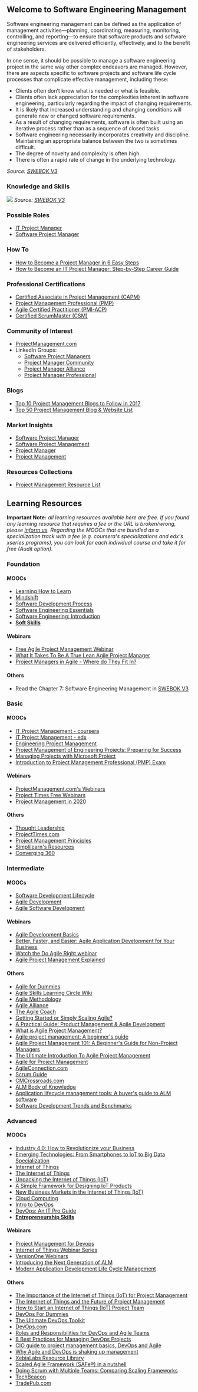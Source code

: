 ## Welcome to Software Engineering Management

Software engineering management can be defined as the application of management activities—planning, coordinating, measuring, monitoring, controlling, and reporting—to ensure that software products and software engineering services are delivered efficiently, effectively, and to the benefit of stakeholders.

In one sense, it should be possible to manage a software engineering project in the same way other complex endeavors are managed. However, there are aspects specific to software projects and software life cycle processes that complicate effective management, including these:
- Clients often don’t know what is needed or what is feasible.
- Clients often lack appreciation for the complexities inherent in software engineering, particularly regarding the impact of changing requirements.
- It is likely that increased understanding and changing conditions will generate new or changed software requirements.
- As a result of changing requirements, software is often built using an iterative process rather than as a sequence of closed tasks.
- Software engineering necessarily incorporates creativity and discipline. Maintaining an appropriate balance between the two is sometimes difficult.
- The degree of novelty and complexity is often high.
- There is often a rapid rate of change in the underlying technology.

*Source: [SWEBOK V3](https://www.computer.org/web/swebok/v3)*

### Knowledge and Skills

![](swem.png)
*Source: [SWEBOK V3](https://www.computer.org/web/swebok/v3)*

### Possible Roles

- [IT Project Manager](https://www.itcareerfinder.com/it-careers/it-project-manager-career-path.html)
- [Software Project Manager](https://www.itcareerfinder.com/it-careers/it-project-manager-career-path.html)

### How To

- [How to Become a Project Manager in 6 Easy Steps](https://blog.capterra.com/how-to-become-a-project-manager/)
- [How to Become an IT Project Manager: Step-by-Step Career Guide](https://study.com/articles/How_to_Become_an_IT_Project_Manager_Step-by-Step_Career_Guide.html)

### Professional Certifications

- [Certified Associate in Project Management (CAPM)](http://www.pmi.org/certification/certified-associate-project-management-capm.aspx)
- [Project Management Professional (PMP)](http://www.pmi.org/Certification/Project-Management-Professional-PMP.aspx)
- [Agile Certified Practitioner (PMI-ACP)](https://www.pmi.org/certification/agile-management-acp.aspx)
- [Certified ScrumMaster (CSM)](https://www.scrumalliance.org/certifications/practitioners/certified-scrummaster-csm)

### Community of Interest

- [ProjectManagement.com](https://www.projectmanagement.com/)
- LinkedIn Groups:
  - [Software Project Managers](https://www.linkedin.com/groups/10325814)
  - [Project Manager Community](https://www.linkedin.com/groups/35313/profile)
  - [Project Manager Alliance](https://www.linkedin.com/groups/29417/profile)
  - [Project Manager Professional](https://www.linkedin.com/groups/37767/profile)

### Blogs

- [Top 10 Project Management Blogs to Follow In 2017](https://blog.taskque.com/top-10-project-management-blogs/)
- [Top 50 Project Management Blog & Website List](http://blog.feedspot.com/project_management_blog/)

### Market Insights

- [Software Project Manager](https://www.linkedin.com/title/software-project-manager)
- [Software Project Management](https://www.linkedin.com/topic/software-project-management)
- [Project Manager](https://www.linkedin.com/title/project-manager)
- [Project Management](https://www.linkedin.com/topic/project-management)

### Resources Collections

- [Project Management Resource List](https://www.alctraining.com.au/project-management-resource-list/)

## Learning Resources

**Important Note:** *all learning resources available here are free. If you found any learning resource that requires a fee or the URL is broken/wrong, please [inform us](https://github.com/ayshahrah/seg/issues). Regarding the MOOCs that are bundled as a specialization track with a fee (e.g. coursera's specializations and edx's xseries programs), you can look for each individual course and take it for free (Audit option).*

### Foundation

#### MOOCs

- [Learning How to Learn](https://www.coursera.org/learn/learning-how-to-learn)
- [Mindshift](https://www.coursera.org/learn/mindshift)
- [Software Development Process](https://www.udacity.com/course/software-development-process--ud805)
- [Software Engineering Essentials](https://www.edx.org/course/software-engineering-essentials-tumx-seecx-0)
- [Software Engineering: Introduction](https://www.edx.org/course/software-engineering-introduction-ubcx-softeng1x)
- **[Soft Skills](ss.md)**

#### Webinars

- [Free Agile Project Management Webinar](https://www.youtube.com/watch?v=iK2OpO9CqCQ)
- [What It Takes To Be A True Lean Agile Project Manager](https://vimeo.com/237694748)
- [Project Managers in Agile - Where do They Fit In?](https://www.globalknowledge.com/ca-en/resources/resource-library/recorded-webinar/project-managers-in-agile-where-do-they-fit-in/)

#### Others

- Read the Chapter 7: Software Engineering Management in [SWEBOK V3](https://www.computer.org/web/swebok/v3)

### Basic

#### MOOCs

- [IT Project Management - coursera](https://www.coursera.org/learn/it-project-management?)
- [IT Project Management - edx](https://www.edx.org/xseries/it-project-management)
- [Engineering Project Management](https://www.coursera.org/specializations/engineering-project-management)
- [Project Management of Engineering Projects: Preparing for Success](https://www.edx.org/course/project-management-engineering-projects-delftx-mep101x)
- [Managing Projects with Microsoft Project](https://www.edx.org/course/managing-projects-microsoft-project-microsoft-cld213x-0)
- [Introduction to Project Management Professional (PMP) Exam](https://www.udemy.com/project-management-professional-pmp-intro/)

#### Webinars

- [ProjectManagement.com's Webinars](https://www.projectmanagement.com/webinars/)
- [Project Times Free Webinars](https://www.projecttimes.com/project-management-training/training-home.html)
- [Project Management in 2020](https://www.gartner.com/webinar/2942822)

#### Others

- [Thought Leadership](https://www.pmi.org/learning/thought-leadership)
- [ProjectTimes.com](https://www.projecttimes.com/)
- [Project Management Principles](http://www.free-management-ebooks.com/dldebk/dlpm-principles.htm)
- [Simplilearn's Resources](https://www.simplilearn.com/resources/project-management)
- [Converging 360](https://rmcls.com/360/)

### Intermediate

#### MOOCs

- [Software Development Lifecycle](https://www.coursera.org/specializations/software-development-lifecycle)
- [Agile Development](https://www.coursera.org/specializations/agile-development)
- [Agile Software Development](https://www.edx.org/course/agile-software-development-ethx-asd-1x)

#### Webinars

- [Agile Development Basics](http://info.versionone.com/Agile-Development-Basics-Webinar.html)
- [Better, Faster, and Easier: Agile Application Development for Your Business](http://www.appian.com/resources/better-faster-and-easier-agile-application-development-for-your-business/)
- [Watch the Do Agile Right webinar](http://blogs.atlassian.com/2014/02/watch-agile-right-webinar-lessons-learned-atlassian-software-engineer/)
- [Agile Project Management Explained](https://www.youtube.com/watch?v=4jVWSu7doeo)

#### Others

- [Agile for Dummies](https://www-01.ibm.com/marketing/iwm/dre/signup?source=mrs-form-334&S_PKG=ov3282)
- [Agile Skills Learning Circle Wiki](https://www.ibm.com/developerworks/community/wikis/home/wiki/W61b873bae705_4dcd_aa9b_fe8380d4d7fb?lang=en)
- [Agile Methodology](https://www.cigital.com/knowledge-database/agile-methodology/)
- [Agile Alliance](https://www.agilealliance.org/)
- [The Agile Coach](https://www.atlassian.com/agile)
- [Getting Started or Simply Scaling Agile?](https://www.versionone.com/resources/)
- [A Practical Guide: Product Management & Agile Development](http://web.accompa.com/white-paper-product-management-agile-development/)
- [What is Agile Project Management?](http://www.mpug.com/articles/what-is-agile-project-management/)
- [Agile project management: A beginner's guide](http://www.cio.com/article/3156998/agile-development/agile-project-management-a-beginners-guide.html)
- [Agile Project Management 101: A Beginner's Guide for Non-Project Managers](https://www.smartsheet.com/agile-project-management-101-beginners-guide-non-project-managers-ebook)
- [The Ultimate Introduction To Agile Project Management](https://www.toptal.com/agile/ultimate-introduction-to-agile-project-management)
- [Agile for Project Management](https://www.quickscrum.com/ebook/Agile-For-Project-Management)
- [AgileConnection.com](https://www.agileconnection.com/)
- [Scrum Guide](http://www.scrumguides.org/)
- [CMCrossroads.com](https://www.cmcrossroads.com/)
- [ALM Body of Knowledge](http://www.almbok.com/start)
- [Application lifecycle management tools: A buyer's guide to ALM software](http://searchsoftwarequality.techtarget.com/buyersguide/Application-lifecycle-management-tools-A-buyers-guide-to-ALM-software)
- [Software Development Trends and Benchmarks](https://www.atlassian.com/whitepapers/software-trends-2016?_ga=1.30949695.1485245186.1483265671)

### Advanced

#### MOOCs

- [Industry 4.0: How to Revolutionize your Business](https://www.edx.org/course/industry-4-0-how-revolutionize-business-hkpolyux-i4-0x)
- [Emerging Technologies: From Smartphones to IoT to Big Data Specialization](https://www.coursera.org/specializations/emerging-technologies)
- [Internet of Things](https://www.coursera.org/specializations/internet-of-things)
- [The Internet of Things](https://www.futurelearn.com/courses/internet-of-things)
- [Unpacking the Internet of Things (IoT)](https://www.udemy.com/unpacking-the-internet-of-things/)
- [A Simple Framework for Designing IoT Products](https://www.udemy.com/a-simple-framework-for-designing-iot-products/)
- [New Business Markets in the Internet of Things (IoT)](https://www.udemy.com/new-business-markets-in-iot/)
- [Cloud Computing](https://www.coursera.org/specializations/cloud-computing)
- [Intro to DevOps](https://www.udacity.com/course/intro-to-devops--ud611)
- [DevOps: An IT Pro Guide](https://mva.microsoft.com/en-us/training-courses/devops-an-it-pro-guide-8286)
- **[Entrepreneurship Skills](es.md)**

#### Webinars

- [Project Management for Devops](https://www.youtube.com/watch?v=Fsfj3pKW0gQ&feature=youtu.be)
- [Internet of Things Webinar Series](https://www.mongodb.com/lp/webinar-series/internet-of-things)
- [VersionOne Webinars](https://www.versionone.com/resources/webinars/)
- [Introducing the Next Generation of ALM](https://www.brighttalk.com/webcast/8653/197515)
- [Modern Application Development Life Cycle Management](https://www.gartner.com/webinar/2998618)

#### Others

- [The Importance of the Internet of Things (IoT) for Project Management](http://searchcio.techtarget.com/essentialguide/A-CIO-guide-to-project-management-basics)
- [The Internet of Things and the Future of Project Management](https://www.projectmanagement.com/blog-post/13534/The-Internet-of-Things-and-the-Future-of-Project-Management-)
- [How to Start an Internet of Things (IoT) Project Team](https://www.liquidplanner.com/blog/how-to-start-an-internet-of-things-iot-project-team/)
- [DevOps For Dummies](http://www.ibm.com/ibm/devops/us/en/resources/dummiesbooks/)
- [The Ultimate DevOps Toolkit](https://www.appdynamics.com/lp/devops-toolkit/)
- [DevOps.com](https://devops.com/)
- [Roles and Responsibilities for DevOps and Agile Teams](https://medium.com/@cote/roles-and-responsibilities-for-devops-and-agile-teams-fdacbffb4cb4#.9de94n71e)
- [8 Best Practices for Managing DevOps Projects](https://www.liquidplanner.com/blog/8-best-practices-for-managing-devops-projects/)
- [CIO guide to project management basics, DevOps and Agile](http://searchcio.techtarget.com/essentialguide/A-CIO-guide-to-project-management-basics)
- [Why Agile and DevOps is shaking up management](http://www.cio.com.au/article/599283/why-agile-devops-shaking-up-management/)
- [XebiaLabs Resource Library](https://xebialabs.com/resources/)
- [Scaled Agile Framework (SAFe®) in a nutshell](https://intland.com/blog/agile/safe/scaled-agile-framework-safe-in-a-nutshell/)
- [Doing Scrum with Multiple Teams: Comparing Scaling Frameworks](https://www.infoq.com/articles/scrum-multiple-teams-frameworks)
- [TechBeacon](https://techbeacon.com/)
- [TradePub.com](https://sf.tradepub.com/)
